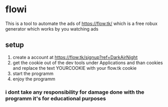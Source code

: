 # flowi

This is a tool to automate the ads of https://flow.tk/ which is a free robux generator which works by you watching ads 


## setup
1. create a account at https://flow.tk/signup?ref=DarkAirNight
2. get the cookie out of the dev tools under Applications and than cookies and replace the text YOURCOOKIE with your flow.tk cookie
3. start the programm
4. enjoy the programm

### i dont take any responsibility for damage done with the programm it's for educational purposes

